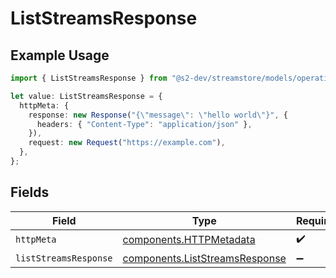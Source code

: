 # ListStreamsResponse

## Example Usage

```typescript
import { ListStreamsResponse } from "@s2-dev/streamstore/models/operations";

let value: ListStreamsResponse = {
  httpMeta: {
    response: new Response("{\"message\": \"hello world\"}", {
      headers: { "Content-Type": "application/json" },
    }),
    request: new Request("https://example.com"),
  },
};
```

## Fields

| Field                                                                            | Type                                                                             | Required                                                                         | Description                                                                      |
| -------------------------------------------------------------------------------- | -------------------------------------------------------------------------------- | -------------------------------------------------------------------------------- | -------------------------------------------------------------------------------- |
| `httpMeta`                                                                       | [components.HTTPMetadata](../../models/components/httpmetadata.md)               | :heavy_check_mark:                                                               | N/A                                                                              |
| `listStreamsResponse`                                                            | [components.ListStreamsResponse](../../models/components/liststreamsresponse.md) | :heavy_minus_sign:                                                               | N/A                                                                              |
